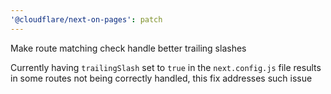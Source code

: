 ```yaml
---
'@cloudflare/next-on-pages': patch
---
```


Make route matching check handle better trailing slashes

Currently having `trailingSlash` set to `true` in the `next.config.js` file
results in some routes not being correctly handled, this fix addresses such
issue
